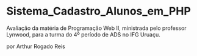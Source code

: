 # Sistema_Cadastro_Alunos_em_PHP
Avaliação da matéria de Programação Web II, ministrada pelo professor Lynwood, para a turma do 4º período de ADS no IFG Uruaçu.

por Arthur Rogado Reis
